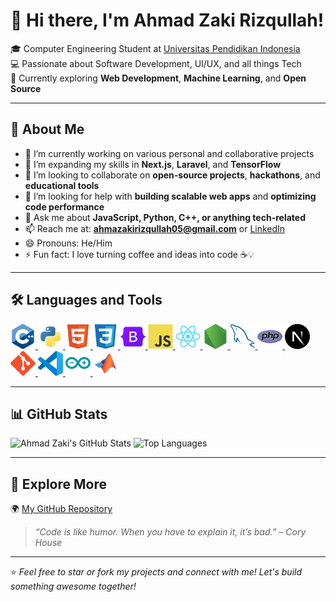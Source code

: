 # 👋 Hi there, I'm Ahmad Zaki Rizqullah!

🎓 Computer Engineering Student at [Universitas Pendidikan Indonesia](https://www.upi.edu/)  
💻 Passionate about Software Development, UI/UX, and all things Tech  
🌱 Currently exploring **Web Development**, **Machine Learning**, and **Open Source**  

---

## 🚀 About Me

- 🔭 I’m currently working on various personal and collaborative projects
- 🌱 I’m expanding my skills in **Next.js**, **Laravel**, and **TensorFlow**
- 👯 I’m looking to collaborate on **open-source projects**, **hackathons**, and **educational tools**
- 🤔 I’m looking for help with **building scalable web apps** and **optimizing code performance**
- 💬 Ask me about **JavaScript, Python, C++, or anything tech-related**
- 📫 Reach me at: **ahmazakirizqullah05@gmail.com** or [LinkedIn](https://www.linkedin.com/in/ahmadzakirizqullah/)
- 😄 Pronouns: He/Him
- ⚡ Fun fact: I love turning coffee and ideas into code ☕💡

---

## 🛠️ Languages and Tools

<p align="left">
  <a href="https://isocpp.org/" target="_blank"> <img src="https://raw.githubusercontent.com/devicons/devicon/master/icons/cplusplus/cplusplus-original.svg" alt="C++" width="40" height="40"/> </a>
  <a href="https://www.python.org/" target="_blank"> <img src="https://raw.githubusercontent.com/devicons/devicon/master/icons/python/python-original.svg" alt="Python" width="40" height="40"/> </a>
  <a href="https://www.w3.org/html/" target="_blank"> <img src="https://raw.githubusercontent.com/devicons/devicon/master/icons/html5/html5-original.svg" alt="HTML5" width="40" height="40"/> </a>
  <a href="https://www.w3schools.com/css/" target="_blank"> <img src="https://raw.githubusercontent.com/devicons/devicon/master/icons/css3/css3-original.svg" alt="CSS3" width="40" height="40"/> </a>
  <a href="https://getbootstrap.com/" target="_blank"> <img src="https://raw.githubusercontent.com/devicons/devicon/master/icons/bootstrap/bootstrap-original.svg" alt="Bootstrap" width="40" height="40"/> </a>
  <a href="https://developer.mozilla.org/en-US/docs/Web/JavaScript" target="_blank"> <img src="https://raw.githubusercontent.com/devicons/devicon/master/icons/javascript/javascript-original.svg" alt="JavaScript" width="40" height="40"/> </a>
  <a href="https://react.dev/" target="_blank"> <img src="https://raw.githubusercontent.com/devicons/devicon/master/icons/react/react-original.svg" alt="React" width="40" height="40"/> </a>
  <a href="https://nodejs.org/" target="_blank"> <img src="https://raw.githubusercontent.com/devicons/devicon/master/icons/nodejs/nodejs-original.svg" alt="Node.js" width="40" height="40"/> </a>
  <a href="https://www.mysql.com/" target="_blank"> <img src="https://raw.githubusercontent.com/devicons/devicon/master/icons/mysql/mysql-original.svg" alt="MySQL" width="40" height="40"/> </a>
  <a href="https://www.php.net/" target="_blank"> <img src="https://raw.githubusercontent.com/devicons/devicon/master/icons/php/php-original.svg" alt="PHP" width="40" height="40"/> </a>
  <a href="https://nextjs.org/" target="_blank"> <img src="https://raw.githubusercontent.com/devicons/devicon/master/icons/nextjs/nextjs-original.svg" alt="Next.js" width="40" height="40"/> </a>
  <a href="https://git-scm.com/" target="_blank"> <img src="https://raw.githubusercontent.com/devicons/devicon/master/icons/git/git-original.svg" alt="Git" width="40" height="40"/> </a>
  <a href="https://code.visualstudio.com/" target="_blank"> <img src="https://raw.githubusercontent.com/devicons/devicon/master/icons/vscode/vscode-original.svg" alt="VSCode" width="40" height="40"/> </a>
  <a href="https://www.arduino.cc/" target="_blank"> <img src="https://raw.githubusercontent.com/devicons/devicon/master/icons/arduino/arduino-original.svg" alt="Arduino" width="40" height="40"/> </a>
  <a href="https://www.mathworks.com/products/matlab.html" target="_blank"> <img src="https://raw.githubusercontent.com/devicons/devicon/master/icons/matlab/matlab-original.svg" alt="MATLAB" width="40" height="40"/> </a>
</p>

---

## 📊 GitHub Stats

<p align="left">
  <img src="https://github-readme-stats.vercel.app/api?username=AhmadZakiRizqullah&show_icons=true&theme=radical" alt="Ahmad Zaki's GitHub Stats" />
  <img src="https://github-readme-stats.vercel.app/api/top-langs/?username=Ahmazaki&layout=compact&theme=radical" alt="Top Languages" />
</p>

---

## 🔗 Explore More

🌍 [My GitHub Repository](https://github.com/Ahmazaki?tab=repositories)

> *“Code is like humor. When you have to explain it, it’s bad.” – Cory House*

---

⭐️ *Feel free to star or fork my projects and connect with me! Let's build something awesome together!*
